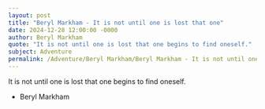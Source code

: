 ```yaml
---
layout: post
title: "Beryl Markham - It is not until one is lost that one"
date: 2024-12-28 12:00:00 -0000
author: Beryl Markham
quote: "It is not until one is lost that one begins to find oneself."
subject: Adventure
permalink: /Adventure/Beryl Markham/Beryl Markham - It is not until one is lost that one
---
```


It is not until one is lost that one begins to find oneself.

- Beryl Markham
